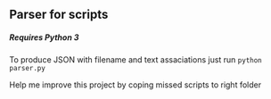 ## Parser for scripts

##### Requires Python 3

To produce JSON with filename and text assaciations just run `python parser.py`

Help me improve this project by coping missed scripts to right folder